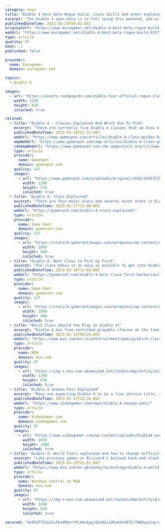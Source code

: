 ```yaml
---
category: news
title: "Diablo 4 best beta Rogue build, class skills and armor explained"
excerpt: "The Diablo 4 open beta is in full swing this weekend, and with that comes your chance to play your desired character class to get a feel for what the game may be like when it's fully released, ..."
publishedDateTime: 2023-03-24T09:01:00Z
originalUrl: "https://www.eurogamer.net/diablo-4-best-beta-rogue-build-9337"
webUrl: "https://www.eurogamer.net/diablo-4-best-beta-rogue-build-9337"
type: article
quality: 87
heat: -1
published: false

provider:
  name: Eurogamer
  domain: eurogamer.net

topics:
  - Diablo 4

images:
  - url: "https://assets.reedpopcdn.com/diablo-four-official-rogue-class-character-art.jpg/BROK/thumbnail/1200x630/diablo-four-official-rogue-class-character-art.jpg"
    width: 1200
    height: 630
    isCached: true

related:
  - title: "Diablo 4 - Classes Explained And Which One To Pick"
    excerpt: "There are currently five Diablo 4 classes that we know of. These are the Barbarian, Rogue, Sorcerer, Necromancer, and Druid. Each has unique mechanics that allow for varied gameplay, namely their ..."
    publishedDateTime: 2023-03-18T21:21:00Z
    webUrl: "https://www.gamespot.com/articles/diablo-4-class-guides-hub/1100-6512461/"
    ampWebUrl: "https://www.gamespot.com/amp-articles/diablo-4-class-guides-hub/1100-6512461/"
    cdnAmpWebUrl: "https://www-gamespot-com.cdn.ampproject.org/c/s/www.gamespot.com/amp-articles/diablo-4-class-guides-hub/1100-6512461/"
    type: article
    provider:
      name: GameSpot
      domain: gamespot.com
    quality: 147
    images:
      - url: "https://www.gamespot.com/a/uploads/original/1816/18167535/4114184-diablo4classhubguide-.jpg"
        width: 1280
        height: 720
        isCached: true
  - title: "Diablo 4: Stats Explained"
    excerpt: "There are four major stats and several minor stats in Diablo 4, and players will want to know what each of them does to level with a plan. Dexterity gives an additional chance to a player's dodge ..."
    publishedDateTime: 2023-03-17T13:08:00Z
    webUrl: "https://gamerant.com/diablo-4-stats-explained/"
    type: article
    provider:
      name: Game Rant
      domain: gamerant.com
    quality: 127
    images:
      - url: "https://static0.gamerantimages.com/wordpress/wp-content/uploads/2023/03/stats-diablo-4-explained-01.jpg"
        width: 1800
        height: 900
        isCached: true
  - title: "Diablo 4: Best Class to Pick Up First"
    excerpt: "One class makes it as easy as possible to get into Diablo 4, especially for players that are entirely new to the franchise. There are no restrictions on which class can be chosen first in Diablo 4."
    publishedDateTime: 2023-03-18T11:03:00Z
    webUrl: "https://gamerant.com/diablo-4-best-class-first-barbarian/"
    type: article
    provider:
      name: Game Rant
      domain: gamerant.com
    quality: 127
    images:
      - url: "https://static0.gamerantimages.com/wordpress/wp-content/uploads/2023/03/diablo-4-beta-queues.jpg"
        width: 1800
        height: 900
        isCached: true
  - title: "Which Class Should You Play In Diablo 4?"
    excerpt: "Diablo 4 has five confirmed playable classes at the time of writing: Barbarian, Rogue, Necromancer, Sorceress, and Druid. While these are the classes that we are aware of at the moment, and the ..."
    publishedDateTime: 2023-03-15T09:26:00Z
    webUrl: "https://www.msn.com/en-us/entertainment/gaming/which-class-should-you-play-in-diablo-4/ar-AA18FEZ7"
    type: article
    provider:
      name: MSN
      domain: msn.com
    quality: 87
    images:
      - url: "https://img-s-msn-com.akamaized.net/tenant/amp/entityid/AA18Fr3S.img?h=630&w=1200&m=6&q=60&o=t&l=f&f=jpg&x=435&y=56"
        width: 1200
        height: 630
        isCached: true
  - title: "Diablo 4 Season Pass Explained"
    excerpt: "Many are expecting Diablo 4 to be a live service title, so players are naturally wondering about the Season Pass that’s available with the game. NOW READ: Is Diablo Immortal different than Diablo 4?"
    publishedDateTime: 2023-03-17T18:26:00Z
    webUrl: "https://www.videogamer.com/news/diablo-4-season-pass/"
    type: article
    provider:
      name: VideoGamer.com
      domain: videogamer.com
    quality: 87
    images:
      - url: "https://www.videogamer.com/wp-content/uploads/Diablo4_earlyaccess.jpg"
        width: 1920
        height: 1080
        isCached: true
  - title: "Diablo 4: World Tiers explained and how to change difficulty"
    excerpt: "Like previous games in Blizzard's beloved hack-and-slash ARPG series, Diablo 4 features multiple different difficulty options that players can switch between as they play. This time around, they're ..."
    publishedDateTime: 2023-03-25T22:01:00Z
    webUrl: "https://www.msn.com/en-gb/money/technology/diablo-4-world-tiers-explained-and-how-to-change-difficulty/ar-AA195iic"
    type: article
    provider:
      name: Windows Central on MSN
      domain: msn.com
    quality: 87
    images:
      - url: "https://img-s-msn-com.akamaized.net/tenant/amp/entityid/AA195aQw.img?h=630&w=1200&m=6&q=60&o=t&l=f&f=jpg"
        width: 1200
        height: 630
        isCached: true

secured: "4odhdTTF2uSIcFbsWP8crtPLXAsEgq/QuVOGxJVRvKd+VM7GrTWK8xpJzqv+/WvTN2Jr8OdnGEUQY/KNjjTwIKffKK1qg/y9ybiBL/Aji0cdwIpmc64qPpMFFduCuhuJUVHwo29JxnEja2I39KX7nbjIrdSWfp+HcGnHmyQnyX33LXaq86yN8O7L6X7AzZw9bVsCGIzDw3q+jHRhT9jlmXQHKreQdK8YL7fPwUIbp2EtS8+vsHvAyWp2jABsWDWnIoyqIrBgDB6BkCWH5SXcio9T8hxl/7I/yJcbp2TrrUPMqR8v7JL0b/4+be/HtYqkHnOy/VcuCpAeRrUkfqVvjo4HU3winrixGDKcJea9cq4=;fJzFbcL6zCSiW25EoXO/qg=="
---
```


